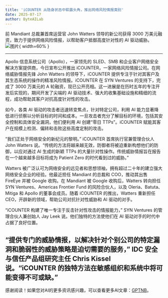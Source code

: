 ```yaml
---
title: 'iCOUNTER 从隐身状态中崭露头角，推出网络风险情报类别'
date: 2025-07-17
author: ByteAILab
---
```


前 Mandiant 总裁兼首席运营官 John Watters 领导的新公司获得 3000 万美元融资，致力于提供网络风险情报，以帮助客户抵御高度针对性的 AI 驱动威胁。![图片](https://ai-techpark.com/wp-content/uploads/iCOUNTER.jpg){ width=60% }

---


Apollo 信息系统公司（Apollo），一家领先的 SLED、SMB 和企业客户网络安全解决方案提供商，今日宣布公开推出 iCOUNTER，一家网络风险情报公司。在网络威胁情报先锋 John Watters 的领导下，iCOUNTER 提供专注于针对其客户及其生态系统的操作的精准风险情报。iCOUNTER 在 SYN Ventures 的支持下，完成了 3000 万美元的 A 轮融资，现已公开亮相。这一进展是在历时五年的专注开发后实现的，期间开发了尖端的 AI 驱动技术、强大的收集基础设施和精细的流程，成功帮助其客户对抗高度针对性的攻击。

如今，各类 AI 驱动的攻击者迅速转变焦点，针对特定公司，利用 AI 能力显著降低进行侦察以分析目标的时间和成本。一旦攻击者充分了解目标的环境，包括其安全控制和具体安全漏洞，他们便利用 AI 创建“零日 TTPs”。iCOUNTER 赋能其客户在规模上检测、偏转和击败这些高度定制的攻击。

“我们正处于网络安全的新纪元的黎明。” iCOUNTER 首席执行官兼管理合伙人 John Watters 说。“传统的方法将越来越无效，防御者将被迫重新构想他们的防御，以应对通过 AI 生成的新颖 TTPs 的大量针对性操作。传统威胁情报旨在报告在一个越来越多目标将成为 Patient Zero 的时代看到过的威胁。”

Watters 被广泛认可为网络安全的远见者和思想领袖，拥有超过二十年的建立强大网络安全企业的经验。他最近担任 Mandiant 的总裁和 COO，推动其出售 FireEye 并被 Google 收购。在 Mandiant 被 Google 收购后，Watters 转向担任 SYN Ventures、Americas Frontier Fund 的风险合伙人，以及 Oleria、Batuta、Mitiga 和 Apollo 的董事会成员。随着 iCOUNTER 的推出，Watters 重新担任 CEO，开辟新的领域，帮助公司对抗针对性威胁和 AI 驱动的对手。

“iCOUNTER 构建了唯一专注于反击针对性攻击的情报能力，” SYN Ventures 的管理合伙人兼创始人 Jay Leek 说。他们独特的方法使他们在 AI 驱动对手的时代中占据了良好位置。

“提供专门的威胁情报，以解决针对个别公司的特定漏洞和脆弱性的威胁策略是迫切需要的服务，” IDC 安全与信任产品组研究主任 Chris Kissel 说。“iCOUNTER 的独特方法在敏感组织和系统中将可能变得不可或缺。”
---
感谢阅读！如果您对AI的更多资讯感兴趣，可以查看更多AI文章：[GPTNB](https://gptnb.com)。